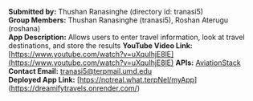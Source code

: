 **Submitted by:** Thushan Ranasinghe (directory id: tranasi5)  
**Group Members:** Thushan Ranasinghe (tranasi5), Roshan Aterugu (roshana)  
**App Description:** Allows users to enter travel information, look at travel destinations, and store the results
**YouTube Video Link:** [https://www.youtube.com/watch?v=uXquIhjE8lE](https://www.youtube.com/watch?v=uXquIhjE8lE)
**APIs:** [AviationStack](https://aviationstack.com)  
**Contact Email:** tranasi5@terpmail.umd.edu  
**Deployed App Link:** [[htps://notreal.what.terpNel/myApp](https://dreamifytravels.onrender.com/)](https://dreamifytravels.onrender.com/)
